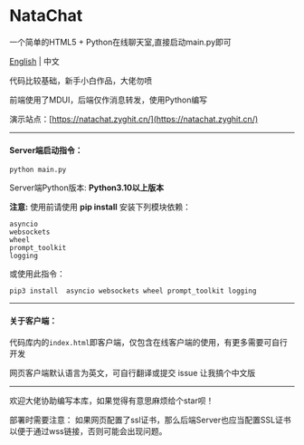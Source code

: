 # NataChat
一个简单的HTML5 + Python在线聊天室,直接启动main.py即可

 [English](https://github.com/ZGIT-Network/NataChat/blob/main/README_en.md) | 中文

代码比较基础，新手小白作品，大佬勿喷

前端使用了MDUI，后端仅作消息转发，使用Python编写

演示站点：[https://natachat.zyghit.cn/](https://natachat.zyghit.cn/)

***
#### Server端启动指令：
``python main.py``

Server端Python版本:  **Python3.10以上版本** 

**注意:** 使用前请使用 **pip install** 安装下列模块依赖：
````
asyncio
websockets
wheel
prompt_toolkit
logging
````
或使用此指令：

``pip3 install  asyncio websockets wheel prompt_toolkit logging``

****
#### 关于客户端：

代码库内的``index.html``即客户端，仅包含在线客户端的使用，有更多需要可自行开发

网页客户端默认语言为英文，可自行翻译或提交 issue 让我搞个中文版

***
欢迎大佬协助编写本库，如果觉得有意思麻烦给个star呗！

部署时需要注意：
如果网页配置了ssl证书，那么后端Server也应当配置SSL证书以便于通过wss链接，否则可能会出现问题。
